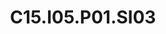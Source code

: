 ---
title: "C15.I05.P01.SI03"
type: "research"
funding: "Spanish Ministry of Science"
pi: "M. Valero"
pi-inst: "BSC"
start-date: "2022-12-01"
end-date: "2025-12-31"
grant: "50M€"
role: "Researcher"
wp: "Work Package 2"
description: "Sergio participates in the design of the resource management software stack of a RISC-V-based cluster composed of chips designed by BSC"
my-start-date: ""
my-end-date: ""
url: ""
doi: ""
---